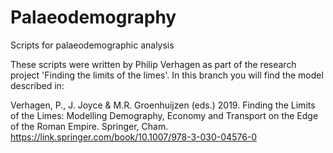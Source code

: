 # Palaeodemography
Scripts for palaeodemographic analysis

These scripts were written by Philip Verhagen as part of the research project 'Finding the limits of the limes'. In this branch you will find the model described in:

Verhagen, P., J. Joyce & M.R. Groenhuijzen (eds.) 2019. Finding the Limits of the Limes: Modelling Demography, Economy and Transport on the Edge of the Roman Empire. Springer, Cham. https://link.springer.com/book/10.1007/978-3-030-04576-0


